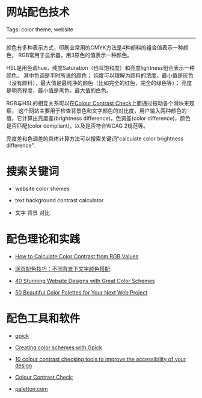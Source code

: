 # 网站配色技术
Tags: color theme; website

------

颜色有多种表示方式，印刷业常用的CMYK方法是4种颜料的组合值表示一种颜色，
RGB常用于显示器，用3原色的值表示一种颜色。

HSL是用色调hue，纯度Saturation（也叫饱和度）和亮度lightness组合表示一种颜色，
其中色调是平时所说的颜色；
纯度可以理解为颜料的浓度，最小值是灰色（没有颜料），最大值是最纯净的颜色（比如完全的红色，完全的绿色等）；
亮度是明亮程度，最小值是黑色，最大值的白色。

RGB与HSL的相互关系可以在[Colour Contrast Check](http://www.snook.ca/technical/colour_contrast/colour.html)上面通过拖动各个滑块来观察，
这个网站主要用于检查背景色和文字颜色的对比度，用户输入两种颜色的值，它计算出亮度差(brightness difference)，色调差(color difference)，颜色是否匹配(color compliant)，以及是否符合WCAG 2规范等。

亮度差和色调差的具体计算方法可以搜索关键词"calculate color brightness difference".

# 搜索关键词

* website color shemes

* text background contrast calculator

* 文字 背景 对比

# 配色理论和实践

* [How to Calculate Color Contrast from RGB Values](http://www.had2know.com/technology/color-contrast-calculator-web-design.html)

* [网页配色技巧：不同背景下文字颜色搭配](http://jingyan.baidu.com/article/ed2a5d1f1170f109f6be1787.html)

* [40 Stunning Website Designs with Great Color Schemes](http://www.onextrapixel.com/2013/10/25/40-stunning-website-designs-with-great-color-schemes/)

* [50 Beautiful Color Palettes for Your Next Web Project](http://www.dtelepathy.com/blog/inspiration/beautiful-color-palettes-for-your-next-web-project)

# 配色工具和软件

* [gpick](http://www.gpick.org/)

* [Creating color schemes with Gpick](http://libregraphicsworld.org/blog/entry/creating-color-schemes-with-gpick)

* [10 colour contrast checking tools to improve the accessibility of your design](http://www.456bereastreet.com/archive/200709/10_colour_contrast_checking_tools_to_improve_the_accessibility_of_your_design/)

* [Colour Contrast Check](http://www.snook.ca/technical/colour_contrast/colour.html);

* [paletton.com](http://paletton.com/)
